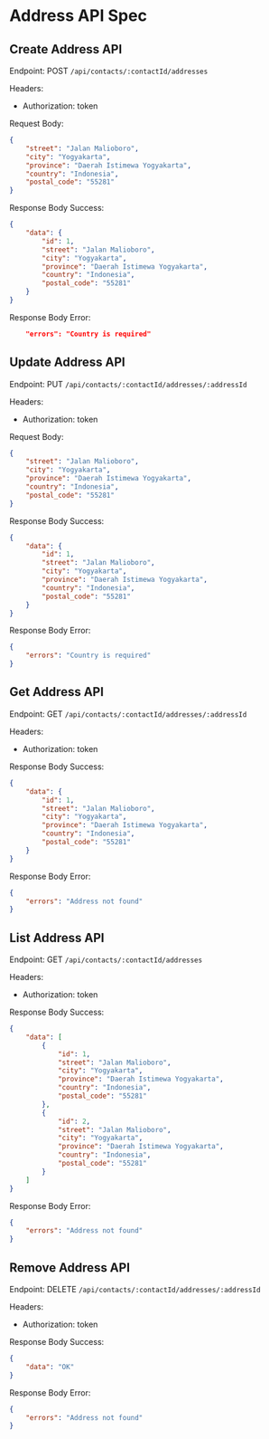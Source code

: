 # Address API Spec

## Create Address API

Endpoint: POST `/api/contacts/:contactId/addresses`

Headers:
- Authorization: token

Request Body:
```json
{
    "street": "Jalan Malioboro",
    "city": "Yogyakarta",
    "province": "Daerah Istimewa Yogyakarta",
    "country": "Indonesia",
    "postal_code": "55281"
}
```

Response Body Success:
```json
{
    "data": {
        "id": 1,
        "street": "Jalan Malioboro",
        "city": "Yogyakarta",
        "province": "Daerah Istimewa Yogyakarta",
        "country": "Indonesia",
        "postal_code": "55281"
    }
}
```

Response Body Error:
```json
    "errors": "Country is required"
```

## Update Address API

Endpoint: PUT `/api/contacts/:contactId/addresses/:addressId`

Headers:
- Authorization: token

Request Body:
```json
{
    "street": "Jalan Malioboro",
    "city": "Yogyakarta",
    "province": "Daerah Istimewa Yogyakarta",
    "country": "Indonesia",
    "postal_code": "55281"
}
```

Response Body Success:
```json
{
    "data": {
        "id": 1,
        "street": "Jalan Malioboro",
        "city": "Yogyakarta",
        "province": "Daerah Istimewa Yogyakarta",
        "country": "Indonesia",
        "postal_code": "55281"
    }
}
```

Response Body Error:
```json
{
    "errors": "Country is required"
}
```

## Get Address API

Endpoint: GET `/api/contacts/:contactId/addresses/:addressId`

Headers:
- Authorization: token

Response Body Success:
```json
{
    "data": {
        "id": 1,
        "street": "Jalan Malioboro",
        "city": "Yogyakarta",
        "province": "Daerah Istimewa Yogyakarta",
        "country": "Indonesia",
        "postal_code": "55281"
    }
}
```

Response Body Error:
```json
{
    "errors": "Address not found"
}
```

## List Address API

Endpoint: GET `/api/contacts/:contactId/addresses`

Headers:
- Authorization: token

Response Body Success:
```json
{
    "data": [
        {
            "id": 1,
            "street": "Jalan Malioboro",
            "city": "Yogyakarta",
            "province": "Daerah Istimewa Yogyakarta",
            "country": "Indonesia",
            "postal_code": "55281"
        },
        {
            "id": 2,
            "street": "Jalan Malioboro",
            "city": "Yogyakarta",
            "province": "Daerah Istimewa Yogyakarta",
            "country": "Indonesia",
            "postal_code": "55281"
        }
    ]
}
```

Response Body Error:
```json
{
    "errors": "Address not found"
}
```

## Remove Address API

Endpoint: DELETE `/api/contacts/:contactId/addresses/:addressId`

Headers:
- Authorization: token

Response Body Success:
```json
{
    "data": "OK"
}
```

Response Body Error:
```json
{
    "errors": "Address not found"
}
```